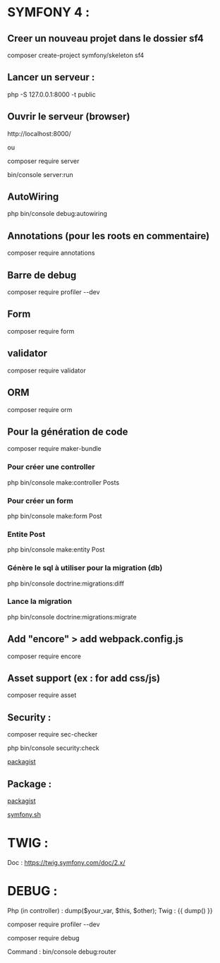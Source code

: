 # SYMFONY 4 :

## Creer un nouveau projet dans le dossier sf4
composer create-project symfony/skeleton sf4

## Lancer un serveur :
php -S 127.0.0.1:8000 -t public

## Ouvrir le serveur (browser)
http://localhost:8000/

ou

composer require server

bin/console server:run

## AutoWiring
php bin/console debug:autowiring

## Annotations (pour les roots en commentaire)
composer require annotations

## Barre de debug
composer require profiler --dev

## Form
composer require form
## validator
composer require validator
## ORM
composer require orm

## Pour la génération de code
composer require maker-bundle
### Pour créer une controller
php bin/console make:controller Posts
### Pour créer un form
php bin/console make:form Post
### Entite Post
php bin/console make:entity Post

### Génère le sql à utiliser pour la migration (db)
php bin/console doctrine:migrations:diff
### Lance la migration
php bin/console doctrine:migrations:migrate

## Add "encore" > add webpack.config.js
composer require encore

## Asset support (ex : for add css/js)
composer require asset

## Security : 
composer require sec-checker

php bin/console security:check

[packagist](https://packagist.org/packages/sensiolabs/security-checker)

## Package : 
[packagist](https://packagist.org)

[symfony.sh](https://symfony.sh)

# TWIG :
Doc : https://twig.symfony.com/doc/2.x/

# DEBUG : 
Php (in controller) : dump($your_var, $this, $other);
Twig : {{ dump() }}

composer require profiler --dev

composer require debug

Command : bin/console debug:router
